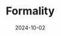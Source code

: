 ---  
layout: startup_page  
title: "Formality"  
id: "formality.com"  
permalink: "/formalityformality.com10022024/"  
website: "https://www.formality.com/"  
funding_round: "Series A"  
funding_amount: "€8M"  
investors: "Partech, Serena, BPI"  
about: "Formality is a platform for intelligent contract management, aiming to streamline and automate the process for businesses. It centralizes key documents, tracks deadlines, and helps avoid costly contract renewal issues, ultimately saving time and resources for clients and suppliers. The platform addresses the significant financial losses incurred by companies due to poor contract management."  
markets: "SaaS, Contract Management, Legal, Legal operations, Legal tech, Corporate counsel, IA"  
hq: "Paris, Île-de-France, France"  
founded_year: "2023"  
linkedin: "https://www.linkedin.com/company/formality-group"  
twitter: ""  
instagram: ""  
facebook: ""  
crunchbase: "https://www.crunchbase.com/organization/formality"  
pitchbook: "https://pitchbook.com/profiles/company/596306-62"  

date_display: "02-Oct-2024"  
date: "2024-10-02"

# SEO Optimization  
meta_title: "Formality - Series A Funding (€8M)"  
meta_description: "Formality, Formality is a platform for intelligent contract management, aiming to streamline and automate the process for businesses. It centralizes key document..."  
meta_keywords: "Formality, SaaS, Contract Management, Legal, Legal operations, Legal tech, Corporate counsel, IA, Series A funding"  
canonical_url: "https://startup.projectstartups.com/formalityformality.com10022024/"  
---